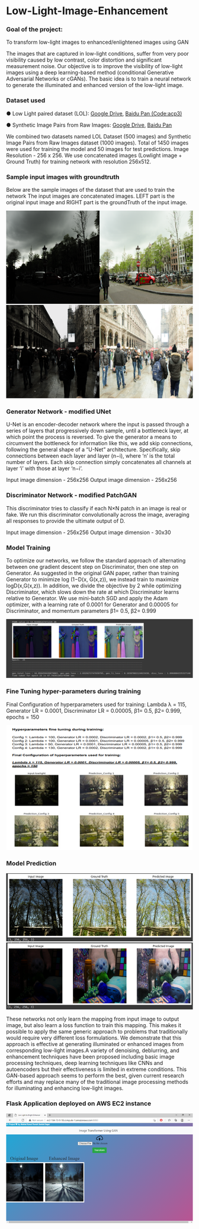 # Low-Light-Image-Enhancement

### **Goal of the project:**
To transform low-light images to enhanced/enlightened images using GAN

The images that are captured in low-light conditions, suffer from very poor visibility caused by low contrast, color distortion and significant measurement noise. Our objective is to improve the visibility of low-light images using a deep learning-based method (conditional Generative Adversarial Networks or cGANs).
The basic idea is to train a neural network to generate the illuminated and enhanced version of the low-light image.

### Dataset used
● Low Light paired dataset (LOL): [Google Drive](https://drive.google.com/open?id=157bjO1_cFuSd0HWDUuAmcHRJDVyWpOxB), [Baidu Pan (Code:acp3)](https://pan.baidu.com/s/1ABMrDjBTeHIJGlOFIeP1IQ)

● Synthetic Image Pairs from Raw Images: [Google Drive](https://drive.google.com/open?id=1G6fi9Kiu7CDnW2Sh7UQ5ikvScRv8Q14F), [Baidu Pan](https://pan.baidu.com/s/1drsMAkRMlwd9vObAM_9Iog)

We combined two datasets named LOL Dataset (500 images) and Synthetic Image Pairs from Raw Images dataset (1000 images). 
Total of 1450 images were used for training the model and 50 images for test predictions.
Image Resolution - 256 x 256.
We use concatenated images (Lowlight image + Ground Truth) for training network with resolution 256x512.

### Sample input images with groundtruth

Below are the sample images of the dataset that are used to train the network
The input images are concatenated images. LEFT part is the original input image and RIGHT part is the groundTruth of the input image.

![alt sample image1](Images/sample1.png)
![alt sample image1](Images/sample2.png)

### Generator Network - modified UNet

U-Net is an encoder-decoder network where the input is passed through a series of layers that progressively down sample, until a bottleneck layer, at which point the process is reversed. To give the generator a means to circumvent the bottleneck for information like this, we add skip connections, following the general shape of a “U-Net” architecture. Specifically, skip connections between each layer and layer (n−i), where ‘n’ is the total number of layers. Each skip connection simply concatenates all channels at layer ‘i’ with those at layer ‘n−i’.

Input image dimension - 256x256
Output image dimension - 256x256

### Discriminator Network - modified PatchGAN

This discriminator tries to classify if each N×N patch in an image is real or fake. We run this discriminator convolutionally across the image, averaging all responses to provide the ultimate output of D. 

Input image dimension - 256x256
Output image dimension - 30x30

### Model Training

To optimize our networks, we follow the standard approach of alternating between one gradient descent step on Discriminator, then one step on Generator. As suggested in the original GAN paper, rather than training Generator to minimize log (1−D(x, G(x,z)), we instead train to maximize logD(x,G(x,z)). In addition, we divide the objective by 2 while optimizing Discriminator, which slows down the rate at which Discriminator learns relative to Generator. We use mini-batch SGD and apply the Adam optimizer, with a learning rate of 0.0001 for Generator and 0.00005 for Discriminator, and momentum parameters β1= 0.5, β2= 0.999

![alt Training](Images/training.png)

### Fine Tuning hyper-parameters during training

Final Configuration of hyperparameters used for training:
Lambda λ = 115, Generator LR = 0.0001, Discriminator LR = 0.00005, β1= 0.5, β2= 0.999, epochs = 150

![alt sample image1](Images/hyperparameters.png)

### Model Prediction

![alt prediction_1](Images/prediction1.png)
![alt prediction_2](Images/prediction2.png)

These networks not only learn the mapping from input image to output image, but also learn a loss function to train this mapping. This makes it possible to apply the same generic approach to problems that traditionally would require very different loss formulations. We demonstrate that this approach is effective at generating illuminated or enhanced images from corresponding low-light images.A variety of denoising, deblurring, and enhancement techniques have been proposed including basic image processing techniques, deep learning techniques like CNNs and autoencoders but their effectiveness is limited in extreme conditions. This GAN-based approach seems to perform the best, given current research efforts and may replace many of the traditional image processing methods for illuminating and enhancing low-light images.

### Flask Application deployed on AWS EC2 instance

![alt application_demo](Images/aws_demo.png)
